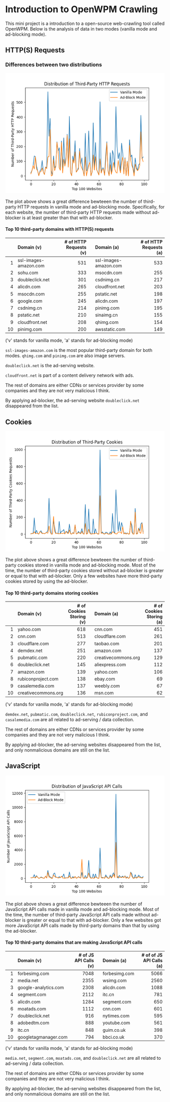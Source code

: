 # Introduction to OpenWPM Crawling

This mini project is a introduction to a open-source web-crawling tool called OpenWPM. Below is the analysis of data in two modes (vanilla mode and ad-blocking mode). 

## HTTP(S) Requests 
### Differences between two distributions
![HTTP Requests Distribution](http.png)

The plot above shows a great difference bewteeen the number of third-party HTTP requests in vanilla mode and ad-blocking mode. Specifically, for each website, the number of third-party HTTP requests made without ad-blocker is at least greater than that with ad-blocker.

#### Top 10 third-party domains with HTTP(S) requests

|     | Domain (v)            | # of HTTP Requests (v) | | Domain  (a)           | # of HTTP Requests (a) |
| --: | :-------------------- | -----------------: | --- | :-------------------- | ----------------: |
|   1 | ssl-images-amazon.com |                531 |     | ssl-images-amazon.com |               533 |
|   2 | sohu.com              |                333 |     | msocdn.com            |               255 |
|   3 | doubleclick.net       |                301 |     | csdnimg.cn            |               217 |
|   4 | alicdn.com            |                265 |     | cloudfront.net        |               203 |
|   5 | msocdn.com            |                255 |     | pstatic.net           |               198 |
|   6 | google.com            |                245 |     | alicdn.com            |               197 |
|   7 | csdnimg.cn            |                214 |     | pinimg.com            |               195 |
|   8 | pstatic.net           |                210 |     | sinaimg.cn            |               155 |
|   9 | cloudfront.net        |                208 |     | qhimg.com             |               154 |
|  10 | pinimg.com            |                200 |     | awsstatic.com         |               149 |

('v' stands for vanilla mode, 'a' stands for ad-blocking mode)

`ssl-images-amazon.com` is the most popular third-party domain for both modes. `qhimg.com` and `pinimg.com` are also image servers. 

`doubleclick.net` is the ad-serving website.

`cloudfront.net` is part of a content delivery network with ads.

The rest of domains are either CDNs or services provider by some companies and they are not very malicious I think.

By applying ad-blocker, the ad-serving website `doubleclick.net` disappeared from the list. 


## Cookies
![Cookies Distribution](cookies.png)

The plot above shows a great difference bewteeen the number of third-party cookies stored in vanilla mode and ad-blocking mode. Most of the time, the number of third-party cookies stored without ad-blocker is greater or equal to that with ad-blocker. Only a few websites have more third-party cookies stored by using the ad-blocker.

#### Top 10 third-party domains storing cookies

|     | Domain (v)            | # of Cookies Storing (v) | | Domain  (a)         | # of Cookies Storing (a) |
| --: | :-------------------- | -----------------: | --- | :-------------------- | ----------------: |
|   1 | yahoo.com             |                618 |     | cnn.com               |               451 |
|   2 | cnn.com               |                513 |     | cloudflare.com        |               261 |
|   3 | cloudflare.com        |                277 |     | taobao.com            |               201 |
|   4 | demdex.net            |                251 |     | amazon.com            |               137 |
|   5 | pubmatic.com          |                220 |     | creativecommons.org   |               129 |
|   6 | doubleclick.net       |                145 |     | aliexpress.com        |               112 |
|   7 | amazon.com            |                139 |     | yahoo.com             |               106 |
|   8 | rubiconproject.com    |                138 |     | ebay.com              |               69  |
|   9 | casalemedia.com       |                137 |     | weebly.com            |               67  |
|  10 | creativecommons.org   |                136 |     | msn.com               |               62  |

('v' stands for vanilla mode, 'a' stands for ad-blocking mode)

`demdex.net`, `pubmatic.com`, `doubleclick.net`, `rubiconproject.com`, and `casalemedia.com` are all related to ad-serving / data collection. 

The rest of domains are either CDNs or services provider by some companies and they are not very malicious I think.

By applying ad-blocker, the ad-serving websites disappeared from the list, and only nonmalicious domains are still on the list. 

## JavaScript
![JavaScript Distribution](js.png)

The plot above shows a great difference bewteeen the number of JavaScript API calls made in vanilla mode and ad-blocking mode. Most of the time, the number of third-party JavaScript API calls made without ad-blocker is greater or equal to that with ad-blocker. Only a few websites got more JavaScript API calls made by third-party domains than that by using the ad-blocker.

#### Top 10 third-party domains that are making JavaScript API calls

|     | Domain (v)            | # of JS API Calls (v) | | Domain  (a)           | # of of JS API Calls (a) |
| --: | :-------------------- | -----------------: | --- | :-------------------- | ----------------: |
|   1 | forbesimg.com         |               7048 |     | forbesimg.com         |              5066 |
|   2 | media.net             |               2355 |     | wsimg.com             |              2560 |
|   3 | google-analytics.com  |               2308 |     | alicdn.com            |              1088 |
|   4 | segment.com           |               2112 |     | itc.cn                |               781 |
|   5 | alicdn.com            |               1284 |     | segment.com           |               650 |
|   6 | moatads.com           |               1112 |     | cnn.com               |               601 |
|   7 | doubleclick.net       |                916 |     | nytimes.com           |               595 |
|   8 | adobedtm.com          |                888 |     | youtube.com           |               561 |
|   9 | itc.cn                |                848 |     | guim.co.uk            |               398 |
|  10 | googletagmanager.com  |                794 |     | bbci.co.uk            |               370 |

('v' stands for vanilla mode, 'a' stands for ad-blocking mode)

`media.net`, `segment.com`, `moatads.com`, and `doubleclick.net` are all related to ad-serving / data collection. 

The rest of domains are either CDNs or services provider by some companies and they are not very malicious I think.

By applying ad-blocker, the ad-serving websites disappeared from the list, and only nonmalicious domains are still on the list. 
